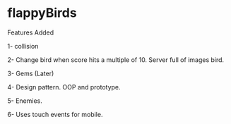 # flappyBirds

Features Added

1- collision

2- Change bird when score hits a multiple of 10. Server full of images bird.

3- Gems (Later)

4- Design pattern. OOP and prototype.

5- Enemies.

6- Uses touch events for mobile.
